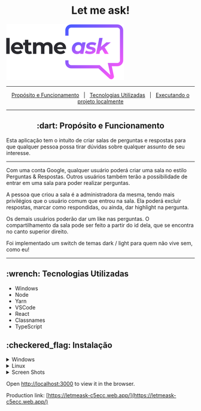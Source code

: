 <h1 align="center">Let me ask!</h1>

<div>
    <img src="./src/assets/images/logo.svg">
</div>

<hr>

<p align="center">
    <a href="#dart-propósito-e-funcionamento">Propósito e Funcionamento</a> &#xa0; | &#xa0; 
    <a href="#wrench-compatibilidade-e-requisitos">Tecnologias Utilizadas</a> &#xa0; | &#xa0; 
    <a href="#checkered_flag-executando">Executando o projeto localmente</a>
</p>

<hr>

<h2 align="center"> :dart: Propósito e Funcionamento</h2>

<p>
    Esta aplicação tem o intuito de criar salas de perguntas e respostas
    para que qualquer pessoa possa tirar dúvidas sobre qualquer assunto
    de seu interesse.
</p>

<hr>

<p>
Com uma conta Google, qualquer usuário poderá criar uma sala no estilo Perguntas & Respostas.
Outros usuários também terão a possibilidade de entrar em uma sala para poder realizar perguntas.
</p>
<p>
A pessoa que criou a sala é a administradora da mesma, tendo mais privilégios que o usuário comum que entrou na sala.
Ela poderá excluir respostas, marcar como respondidas, ou ainda, dar highlight na pergunta.
</p>
<p>
Os demais usuários poderão dar um like nas perguntas.
O compartilhamento da sala pode ser feito a partir do id dela, que se encontra no canto superior direito.
</p>

<p>
Foi implementado um switch de temas dark / light para quem não vive sem, como eu!
</p>

<hr>

<h2> :wrench: Tecnologias Utilizadas </h2>

<ul>
    <li>Windows</li>
    <li>Node</li>
    <li>Yarn</li>
    <li>VSCode</li>
    <li>React</li>
    <li>Classnames</li>
    <li>TypeScript</li>
</ul>

<h2> :checkered_flag: Instalação </h2>

<details>
<summary>Windows</summary>

    1. Download and install Chocolatey:
    Get-ExecutionPolicy
    Set-ExecutionPolicy AllSigned
    Set-ExecutionPolicy Bypass -Scope Process -Force; iex ((New-Object System.Net.WebClient).DownloadString('https://chocolatey.org/install.ps1'))

    2. Install nodejs
    choco install -y --force nodejs

    3. Install Yarn:
    npm install --global yarn

    3. Download this project as .zip and navigate to the folder where yout extract it
    cd /path/to/the/project

    4. Run:
    yarn start

</details>


<details>
<summary>Linux</summary>
    
    1. Install nodejs
    sudo apt-get install curl python-software-properties software-properties-common &&
    curl -sL https://deb.nodesource.com/setup_16.x | sudo bash - &&
    sudo apt-get install nodejs 

    2. Install Yarn:
    sudo npm install yarn -g

    3. Download this project as .zip and navigate to the folder where yout extract it
    cd /path/to/the/project

    4. Run:
    yarn start

</details>

<details>
<summary>Screen Shots</summary>
    
<div>
    <img src="./src/assets/images/letmeask-white.png">
    <img src="./src/assets/images/letmeask-dark.png">
</div>

</details>


Open [http://localhost:3000](http://localhost:3000) to view it in the browser.


Production link: [https://letmeask-c5ecc.web.app/](https://letmeask-c5ecc.web.app/)

